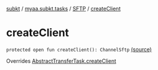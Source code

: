 [subkt](../../index.md) / [myaa.subkt.tasks](../index.md) / [SFTP](index.md) / [createClient](./create-client.md)

# createClient

`protected open fun createClient(): ChannelSftp` [(source)](https://github.com/Myaamori/SubKt/blob/0.1.8/src/main/kotlin/myaa/subkt/tasks/tasks.kt#L1987)

Overrides [AbstractTransferTask.createClient](../-abstract-transfer-task/create-client.md)

